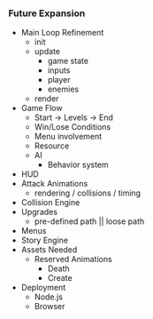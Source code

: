 ### Future Expansion

- Main Loop Refinement
	- init
	- update
		- game state
		- inputs
		- player
		- enemies
	- render
- Game Flow
	- Start -> Levels -> End
	- Win/Lose Conditions
	- Menu involvement
	- Resource
	- AI
		- Behavior system
- HUD
- Attack Animations
	- rendering / collisions / timing
- Collision Engine
- Upgrades
	- pre-defined path || loose path
- Menus
- Story Engine
- Assets Needed
	- Reserved Animations
		- Death
		- Create
- Deployment
	- Node.js
	- Browser
